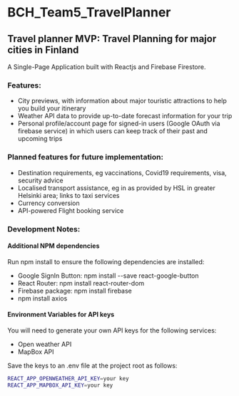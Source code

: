 # BCH_Team5_TravelPlanner
## Travel planner MVP: Travel Planning for major cities in Finland
A Single-Page Application built with Reactjs and Firebase Firestore.

### Features:

* City previews, with information about major touristic attractions to help you build your itinerary
* Weather API data to provide up-to-date forecast information for your trip
* Personal profile/account page for signed-in users (Google OAuth via firebase service) in which users can keep track of their past and upcoming trips


### Planned features for future implementation:

* Destination requirements, eg vaccinations, Covid19 requirements, visa, security advice
* Localised transport assistance, eg in as provided by HSL in greater Helsinki area; links to taxi services
* Currency conversion 
* API-powered Flight booking service 


### Development Notes: 

#### Additional NPM dependencies

Run npm install to ensure the following dependencies are installed:

* Google SignIn Button: npm install --save react-google-button
* React Router: npm install react-router-dom
* Firebase package: npm install firebase
* npm install axios

#### Environment Variables for API keys

You will need to generate your own API keys for the following services:
* Open weather API 
* MapBox API

Save the keys to an .env file at the project root as follows:
```sh
REACT_APP_OPENWEATHER_API_KEY=your key   
REACT_APP_MAPBOX_API_KEY=your key

```

